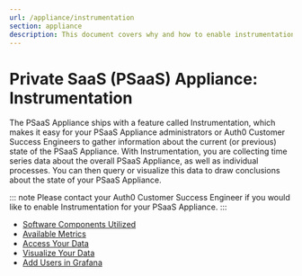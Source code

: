 ```yaml
---
url: /appliance/instrumentation
section: appliance
description: This document covers why and how to enable instrumentation in the PSaaS Appliance.
---
```


# Private SaaS (PSaaS) Appliance: Instrumentation

The PSaaS Appliance ships with a feature called Instrumentation, which makes it easy for your PSaaS Appliance administrators or Auth0 Customer Success Engineers to gather information about the current (or previous) state of the PSaaS Appliance. With Instrumentation, you are collecting time series data about the overall PSaaS Appliance, as well as individual processes. You can then query or visualize this data to draw conclusions about the state of your PSaaS Appliance.

::: note
Please contact your Auth0 Customer Success Engineer if you would like to enable Instrumentation for your PSaaS Appliance.
:::

* [Software Components Utilized](/appliance/instrumentation/components)
* [Available Metrics](/appliance/instrumentation/available-metrics)
* [Access Your Data](/appliance/instrumentation/access-data)
* [Visualize Your Data](/appliance/instrumentation/visualize-data)
* [Add Users in Grafana](/appliance/instrumentation/add-grafana-users)
